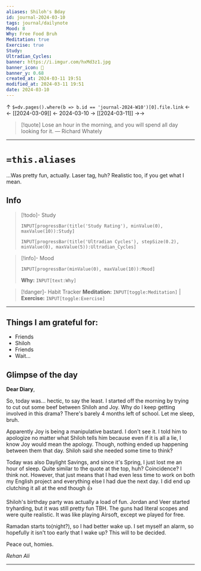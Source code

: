 ```yaml
---
aliases: Shiloh's Bday
id: journal-2024-03-10
tags: journal/dailynote
Mood: 8
Why: Free Food Bruh
Meditation: true
Exercise: true
Study: 
Ultradian_Cycles: 
banner: https://i.imgur.com/hxMd3z1.jpg
banner_icon: 📅
banner_y: 0.68
created_at: 2024-03-11 19:51
modified_at: 2024-03-11 19:51
date: 2024-03-10
---
```


↑ `$=dv.pages().where(b => b.id == 'journal-2024-W10')[0].file.link`
<-<-  [[2024-03-09]]  <-  2024-03-10  ->  [[2024-03-11]]   ->->

> [!quote] Lose an hour in the morning, and you will spend all day looking for it.
> — Richard Whately

---
# `=this.aliases`
...Was pretty fun, actually. Laser tag, huh? Realistic too, if you get what I mean.
## Info

> [!todo]- Study
> ```meta-bind
>INPUT[progressBar(title('Study Rating'), minValue(0), maxValue(10)):Study]
>```
> ```meta-bind
>INPUT[progressBar(title('Ultradian Cycles'), stepSize(0.2), minValue(0), maxValue(5)):Ultradian_Cycles]
>```

> [!info]- Mood
> ```meta-bind
> INPUT[progressBar(minValue(0), maxValue(10)):Mood]
> ```
> **Why:** `INPUT[text:Why]`

> [!danger]- Habit Tracker
> **Meditation:** `INPUT[toggle:Meditation]` | **Exercise:** `INPUT[toggle:Exercise]` 

---
## Things I am grateful for:
- Friends
- Shiloh
- Friends
- Wait...


## Glimpse of the day

**Dear Diary**,

So, today was... hectic, to say the least. I started off the morning by trying to cut out some beef between Shiloh and Joy. Why do I keep getting involved in this drama? There's barely 4 months left of school. Let me sleep, bruh.

Apparently Joy is being a manipulative bastard. I don't see it. I told him to apologize no matter what Shiloh tells him because even if it is all a lie, I know Joy would mean the apology. Though, nothing ended up happening between them that day. Shiloh said she needed some time to think?

Today was also Daylight Savings, and since it's Spring, I just lost me an hour of sleep. Quite similar to the quote at the top, huh? Coincidence? I think not. However, that just means that I had even less time to work on both my English project and everything else I had due the next day. I did end up clutching it all at the end though 👍

Shiloh's birthday party was actually a load of fun. Jordan and Veer started tryharding, but it was still pretty fun TBH. The guns had literal scopes and were quite realistic. It was like playing Airsoft, except we played for free.

Ramadan starts to(night?), so I had better wake up. I set myself an alarm, so hopefully it isn't too early that I wake up? This will to be decided.

Peace out, homies.

*Rehan Ali*

---

